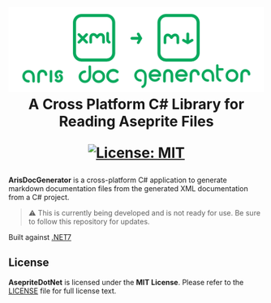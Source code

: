 <h1 align="center">
<img src="https://raw.githubusercontent.com/AristurtleDev/ArisDocGenerator/main/.github/images/aris-doc-generator-banner.png" alt="ArisDocGenerator Logo">
<br/>
A Cross Platform C# Library for Reading Aseprite Files

[![License: MIT](https://img.shields.io/badge/📃%20license-MIT-blue?style=flat)](LICENSE)
</h1>

**ArisDocGenerator** is a cross-platform C# application to generate markdown documentation files from the generated XML documentation from a C# project.

> ⚠ This is currently being developed and is not ready for use.  Be sure to follow this repository for updates.

Built against [.NET7](https://dotnet.microsoft.com/en-us/)

## License
**AsepriteDotNet** is licensed under the **MIT License**.  Please refer to the [LICENSE](LICENSE) file for full license text.
